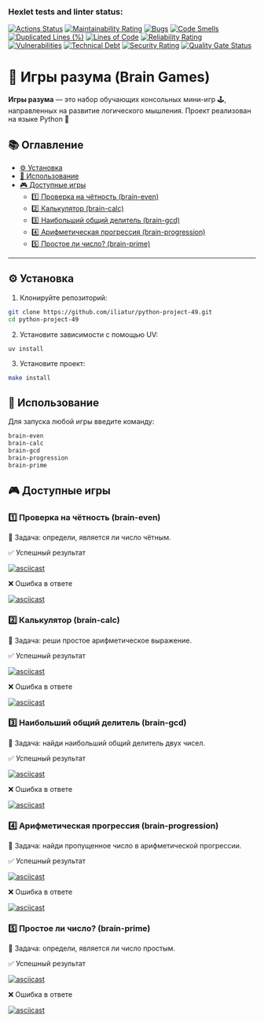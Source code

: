 ### Hexlet tests and linter status:

[![Actions Status](https://github.com/iliatur/python-project-49/actions/workflows/hexlet-check.yml/badge.svg)](https://github.com/iliatur/python-project-49/actions)
[![Maintainability Rating](https://sonarcloud.io/api/project_badges/measure?project=hexlet-boilerplates_python-package&metric=sqale_rating)](https://sonarcloud.io/summary/new_code?id=hexlet-boilerplates_python-package)
[![Bugs](https://sonarcloud.io/api/project_badges/measure?project=iliatur_python-project-49&metric=bugs)](https://sonarcloud.io/summary/new_code?id=iliatur_python-project-49)
[![Code Smells](https://sonarcloud.io/api/project_badges/measure?project=iliatur_python-project-49&metric=code_smells)](https://sonarcloud.io/summary/new_code?id=iliatur_python-project-49)
[![Duplicated Lines (%)](https://sonarcloud.io/api/project_badges/measure?project=iliatur_python-project-49&metric=duplicated_lines_density)](https://sonarcloud.io/summary/new_code?id=iliatur_python-project-49)
[![Lines of Code](https://sonarcloud.io/api/project_badges/measure?project=iliatur_python-project-49&metric=ncloc)](https://sonarcloud.io/summary/new_code?id=iliatur_python-project-49)
[![Reliability Rating](https://sonarcloud.io/api/project_badges/measure?project=iliatur_python-project-49&metric=reliability_rating)](https://sonarcloud.io/summary/new_code?id=iliatur_python-project-49)
[![Vulnerabilities](https://sonarcloud.io/api/project_badges/measure?project=iliatur_python-project-49&metric=vulnerabilities)](https://sonarcloud.io/summary/new_code?id=iliatur_python-project-49)
[![Technical Debt](https://sonarcloud.io/api/project_badges/measure?project=iliatur_python-project-49&metric=sqale_index)](https://sonarcloud.io/summary/new_code?id=iliatur_python-project-49)
[![Security Rating](https://sonarcloud.io/api/project_badges/measure?project=iliatur_python-project-49&metric=security_rating)](https://sonarcloud.io/summary/new_code?id=iliatur_python-project-49)
[![Quality Gate Status](https://sonarcloud.io/api/project_badges/measure?project=Ilia-Turygin_python-project-49&metric=alert_status)](https://sonarcloud.io/summary/new_code?id=Ilia-Turygin_python-project-49)


# 🧠 Игры разума (Brain Games)

**Игры разума** — это набор обучающих консольных мини-игр 🕹️, направленных на развитие логического мышления. Проект реализован на языке Python 🐍 

## 📚 Оглавление

- [⚙️ Установка](#-установка)
- [🚀 Использование](#-Использование)
- [🎮 Доступные игры](#-доступные-игры)
  - [1️⃣ Проверка на чётность (brain-even)](#1️⃣-проверка-на-чётность-brain-even)
  - [2️⃣ Калькулятор (brain-calc)](#2️⃣-калькулятор-brain-calc)
  - [3️⃣ Наибольший общий делитель (brain-gcd)](#3️⃣-наибольший-общий-делитель-brain-gcd)
  - [4️⃣ Арифметическая прогрессия (brain-progression)](#4️⃣-арифметическая-прогрессия-brain-progression)
  - [5️⃣ Простое ли число? (brain-prime)](#5️⃣-простое-ли-число-brain-prime)



---

## ⚙️ Установка

1. Клонируйте репозиторий:
```bash
git clone https://github.com/iliatur/python-project-49.git
cd python-project-49
```

2. Установите зависимости с помощью UV:
   
```bash
uv install
```

3. Установите проект:
   
```bash
make install
```

## 🚀 Использование

Для запуска любой игры введите команду:
```bash
brain-even
brain-calc
brain-gcd
brain-progression
brain-prime
```

## 🎮 Доступные игры

### 1️⃣ Проверка на чётность (brain-even)

🧩 Задача: определи, является ли число чётным.

✅ Успешный результат

[![asciicast](https://asciinema.org/a/oXEB3XDDVeD6emf4pGyrv5iwA.svg)](https://asciinema.org/a/oXEB3XDDVeD6emf4pGyrv5iwA)

❌ Ошибка в ответе

[![asciicast](https://asciinema.org/a/gnQbmNeFm6meZ40KTuj93zyBk.svg)](https://asciinema.org/a/gnQbmNeFm6meZ40KTuj93zyBk)


### 2️⃣ Калькулятор  (brain-calc)

🧩 Задача: реши простое арифметическое выражение.

✅ Успешный результат

[![asciicast](https://asciinema.org/a/oXEB3XDDVeD6emf4pGyrv5iwA.svg)](https://asciinema.org/a/oXEB3XDDVeD6emf4pGyrv5iwA)

❌ Ошибка в ответе

[![asciicast](https://asciinema.org/a/gnQbmNeFm6meZ40KTuj93zyBk.svg)](https://asciinema.org/a/gnQbmNeFm6meZ40KTuj93zyBk)


### 3️⃣ Наибольший общий делитель (brain-gcd)

🧩 Задача: найди наибольший общий делитель двух чисел.

✅ Успешный результат

[![asciicast](https://asciinema.org/a/mpxfHT9ufG55H4u3YLEOY1Gi8.svg)](https://asciinema.org/a/mpxfHT9ufG55H4u3YLEOY1Gi8)

❌ Ошибка в ответе

[![asciicast](https://asciinema.org/a/IwKsODyDFgtoM4SzF1prVFziu.svg)](https://asciinema.org/a/IwKsODyDFgtoM4SzF1prVFziu)


### 4️⃣ Арифметическая прогрессия (brain-progression)

🧩 Задача: найди пропущенное число в арифметической прогрессии.

✅ Успешный результат

[![asciicast](https://asciinema.org/a/yp3Xb1MDBIeoL7AjiTp60Wx8v.svg)](https://asciinema.org/a/yp3Xb1MDBIeoL7AjiTp60Wx8v)

❌ Ошибка в ответе

[![asciicast](https://asciinema.org/a/ZwywDQuX0IWzlaL5InQtbkU5a.svg)](https://asciinema.org/a/ZwywDQuX0IWzlaL5InQtbkU5a)


### 5️⃣ Простое ли число? (brain-prime)

🧩 Задача: определи, является ли число простым.

✅ Успешный результат

[![asciicast](https://asciinema.org/a/UZjjh4OoNtFjneBmDeVivyzvE.svg)](https://asciinema.org/a/UZjjh4OoNtFjneBmDeVivyzvE)

❌ Ошибка в ответе

[![asciicast](https://asciinema.org/a/NW4cEWGgwBgwmGqiDYLn5EfX9.svg)](https://asciinema.org/a/NW4cEWGgwBgwmGqiDYLn5EfX9)



